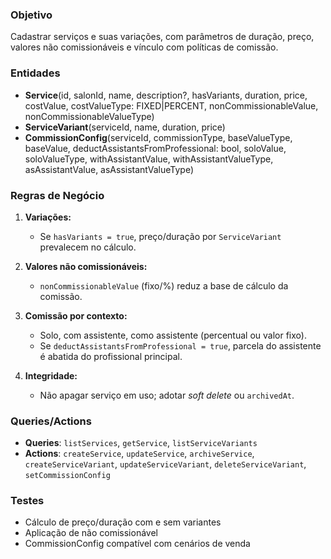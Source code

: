### Objetivo

Cadastrar serviços e suas variações, com parâmetros de duração, preço, valores não comissionáveis e vínculo com políticas de comissão.

### Entidades

* **Service**(id, salonId, name, description?, hasVariants, duration, price, costValue, costValueType: FIXED|PERCENT, nonCommissionableValue, nonCommissionableValueType)
* **ServiceVariant**(serviceId, name, duration, price)
* **CommissionConfig**(serviceId, commissionType, baseValueType, baseValue, deductAssistantsFromProfessional: bool, soloValue, soloValueType, withAssistantValue, withAssistantValueType, asAssistantValue, asAssistantValueType)

### Regras de Negócio

1. **Variações:**

   * Se `hasVariants = true`, preço/duração por `ServiceVariant` prevalecem no cálculo.
2. **Valores não comissionáveis:**

   * `nonCommissionableValue` (fixo/%) reduz a base de cálculo da comissão.
3. **Comissão por contexto:**

   * Solo, com assistente, como assistente (percentual ou valor fixo).
   * Se `deductAssistantsFromProfessional = true`, parcela do assistente é abatida do profissional principal.
4. **Integridade:**

   * Não apagar serviço em uso; adotar *soft delete* ou `archivedAt`.

### Queries/Actions

* **Queries**: `listServices`, `getService`, `listServiceVariants`
* **Actions**: `createService`, `updateService`, `archiveService`, `createServiceVariant`, `updateServiceVariant`, `deleteServiceVariant`, `setCommissionConfig`

### Testes

* Cálculo de preço/duração com e sem variantes
* Aplicação de não comissionável
* CommissionConfig compatível com cenários de venda